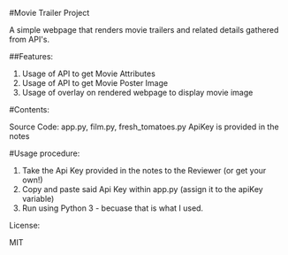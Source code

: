 #Movie Trailer Project

A simple webpage that renders movie trailers and related details gathered from API's.

##Features:

1) Usage of API to get Movie Attributes
2) Usage of API to get Movie Poster Image
3) Usage of overlay on rendered webpage to display movie image

#Contents:

Source Code: app.py, film.py, fresh_tomatoes.py
ApiKey is provided in the notes

#Usage procedure:
1) Take the Api Key provided in the notes to the Reviewer (or get your own!)
2) Copy and paste said Api Key within app.py (assign it to the apiKey variable)
3) Run using Python 3 - becuase that is what I used.

License:

MIT